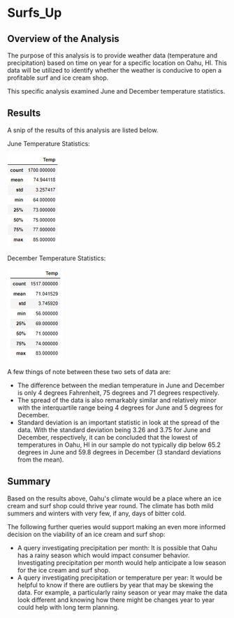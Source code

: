 # Surfs_Up

## Overview of the Analysis
The purpose of this analysis is to provide weather data (temperature and precipitation) based on time on year for a specific location on Oahu, HI. This data will be utilized to identify whether the weather is conducive to open a profitable surf and ice cream shop.

This specific analysis examined June and December temperature statistics.

## Results
A snip of the results of this analysis are listed below. 

June Temperature Statistics: 

![June_Temperatures](June_Temperatures.png)

December Temperature Statistics: 

![Dec_Temperatures](Dec_Temperatures.png)

A few things of note between these two sets of data are: 
- The difference between the median temperature in June and December is only 4 degrees Fahrenheit, 75 degrees and 71 degrees respectively.
- The spread of the data is also remarkably similar and relatively minor with the interquartile range being 4 degrees for June and 5 degrees for December. 
- Standard deviation is an important statistic in look at the spread of the data. With the standard deviation being 3.26 and 3.75 for June and December, respectively, it can be concluded that the lowest of temperatures in Oahu, HI in our sample do not typically dip below 65.2 degrees in June and 59.8 degrees in December (3 standard deviations from the mean).

## Summary
Based on the results above, Oahu's climate would be a place where an ice cream and surf shop could thrive year round. The climate has both mild summers and winters with very few, if any, days of bitter cold. 

The following further queries would support making an even more informed decision on the viability of an ice cream and surf shop:
- A query investigating precipitation per month: It is possible that Oahu has a rainy season which would impact consumer behavior. Investigating precipitation per month would help anticipate a low season for the ice cream and surf shop. 
- A query investigating precipitation or temperature per year: It would be helpful to know if there are outliers by year that may be skewing the data. For example, a particularly rainy season or year may make the data look different and knowing how there might be changes year to year could help with long term planning. 
